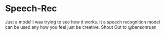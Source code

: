 # Speech-Rec
Just a model i was trying to see how it works.
It a speech recognition model can be used any how you feel just be 
creative.
Shout Out to @bensonruan
